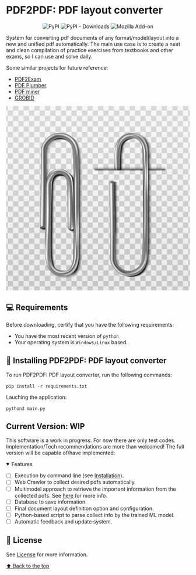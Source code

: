 # PDF2PDF: PDF layout converter

<div align="center">

![PyPI](https://img.shields.io/pypi/v/customtkinter)
![PyPI - Downloads](https://img.shields.io/pypi/dm/customtkinter?color=green&label=downloads)
![Mozilla Add-on](https://img.shields.io/amo/dw/teste)
</div>

System for converting pdf documents of any format/model/layout into a new and unified pdf automatically. The main use case is to create a neat and clean compilation of practice exercises from textbooks and other exams, so I can use and solve daily.  

Some similar projects for future reference:
- [PDF2Exam](https://github.com/onluyen/PDF2Exam)
- [PDF Plumber](https://github.com/jsvine/pdfplumber)
- [PDF miner](https://github.com/pdfminer/pdfminer.six)
- [GROBID](https://github.com/kermitt2/grobid)

<img src="./utils/cover.jpg" alt="Image by user15245033 on Freepik"> 

## 💻 Requirements

Before downloading, certify that you have the following requirements:
* You have the most recent version of `python`
* Your operating system is `Windows/Linux` based.

## 🚀 Installing PDF2PDF: PDF layout converter

To run PDF2PDF: PDF layout converter, run the following commands:

```
pip install -r requirements.txt
```

Lauching the application:

```
python3 main.py
```
## Current Version: WIP

This software is a work in progress. For now there are only test codes. Implementation/Tech recommendations are more than welcomed! The full version will be capable of/have implemented:

<details open>
<summary>Features</summary>

- [ ] Execution by command line (see [Installation](#🚀-Installing-PDF2PDF:-PDF-layout-converter)).
- [ ] Web Crawler to collect desired pdfs automatically.
- [ ] Multimodel approach to retrieve the important information from the collected pdfs. See [here](https://ljvmiranda921.github.io/notebook/2022/06/19/document-processing-framework/) for more info.
- [ ] Database to save information.
- [ ] Final document layout definition option and configuration.
- [ ] Python-based script to parse collect info by the trained ML model.
- [ ] Automatic feedback and update system.

</details>

## 📝 License

See [License](LICENSE) for more information.

[⬆ Back to the top](#PDF2PDF:-PDF-layout-converter)<br>

